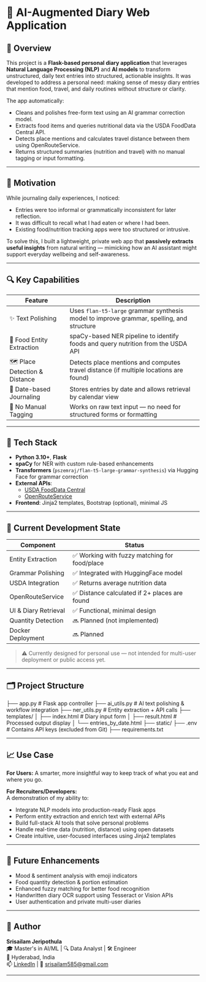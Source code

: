 # 🧠 AI-Augmented Diary Web Application

## 📌 Overview

This project is a **Flask-based personal diary application** that leverages **Natural Language Processing (NLP)** and **AI models** to transform unstructured, daily text entries into structured, actionable insights. It was developed to address a personal need: making sense of messy diary entries that mention food, travel, and daily routines without structure or clarity.

The app automatically:
- Cleans and polishes free-form text using an AI grammar correction model.
- Extracts food items and queries nutritional data via the USDA FoodData Central API.
- Detects place mentions and calculates travel distance between them using OpenRouteService.
- Returns structured summaries (nutrition and travel) with no manual tagging or input formatting.

---

## 🎯 Motivation

While journaling daily experiences, I noticed:
- Entries were too informal or grammatically inconsistent for later reflection.
- It was difficult to recall what I had eaten or where I had been.
- Existing food/nutrition tracking apps were too structured or intrusive.

To solve this, I built a lightweight, private web app that **passively extracts useful insights** from natural writing — mimicking how an AI assistant might support everyday wellbeing and self-awareness.

---

## 🔍 Key Capabilities

| Feature                | Description |
|------------------------|-------------|
| ✨ Text Polishing       | Uses `flan-t5-large` grammar synthesis model to improve grammar, spelling, and structure |
| 🍱 Food Entity Extraction | spaCy-based NER pipeline to identify foods and query nutrition from the USDA API |
| 🗺️ Place Detection & Distance | Detects place mentions and computes travel distance (if multiple locations are found) |
| 📆 Date-based Journaling | Stores entries by date and allows retrieval by calendar view |
| 💬 No Manual Tagging     | Works on raw text input — no need for structured forms or formatting |

---

## 🧠 Tech Stack

- **Python 3.10+**, **Flask**
- **spaCy** for NER with custom rule-based enhancements
- **Transformers** (`pszemraj/flan-t5-large-grammar-synthesis`) via Hugging Face for grammar correction
- **External APIs**:
  - [USDA FoodData Central](https://fdc.nal.usda.gov/)
  - [OpenRouteService](https://openrouteservice.org/)
- **Frontend**: Jinja2 templates, Bootstrap (optional), minimal JS

---

## 🧪 Current Development State

| Component            | Status       |
|----------------------|--------------|
| Entity Extraction    | ✅ Working with fuzzy matching for food/place |
| Grammar Polishing    | ✅ Integrated with HuggingFace model |
| USDA Integration     | ✅ Returns average nutrition data |
| OpenRouteService     | ✅ Distance calculated if 2+ places are found |
| UI & Diary Retrieval | ✅ Functional, minimal design |
| Quantity Detection   | 🔜 Planned (not implemented) |
| Docker Deployment    | 🔜 Planned |

> ⚠️ Currently designed for personal use — not intended for multi-user deployment or public access yet.

---

## 🗂️ Project Structure

├── app.py # Flask app controller
├── ai_utils.py # AI text polishing & workflow integration
├── ner_utils.py # Entity extraction + API calls
├── templates/
│ ├── index.html # Diary input form
│ ├── result.html # Processed output display
│ └── entries_by_date.html
├── static/
├── .env # Contains API keys (excluded from Git)
├── requirements.txt

---

## 📈 Use Case

**For Users:** A smarter, more insightful way to keep track of what you eat and where you go.

**For Recruiters/Developers:**  
A demonstration of my ability to:
- Integrate NLP models into production-ready Flask apps
- Perform entity extraction and enrich text with external APIs
- Build full-stack AI tools that solve personal problems
- Handle real-time data (nutrition, distance) using open datasets
- Create intuitive, user-focused interfaces using Jinja2 templates

---

## 🔮 Future Enhancements

- Mood & sentiment analysis with emoji indicators  
- Food quantity detection & portion estimation  
- Enhanced fuzzy matching for better food recognition  
- Handwritten diary OCR support using Tesseract or Vision APIs  
- User authentication and private multi-user diaries  

---

## 👤 Author

**Srisailam Jeripothula**  
🎓 Master's in AI/ML | 🔍 Data Analyst | 🛠️ Engineer  
📍 Hyderabad, India  
📫 [LinkedIn](https://www.linkedin.com/in/srisailamjeripothula/) | 📧 srisailam585@gmail.com 

---


